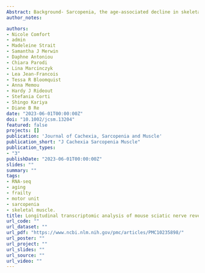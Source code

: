 ```yaml
---
Abstract: Background- Sarcopenia, the age-associated decline in skeletal muscle mass and strength, has long been considered a disease of muscle only, but accumulating evidence suggests that sarcopenia could originate from the neural components controlling muscles. To identify early molecular changes in nerves that may drive sarcopenia initiation, we performed a longitudinal transcriptomic analysis of the sciatic nerve, which governs lower limb muscles, in aging mice. Methods- Sciatic nerve and gastrocnemius muscle were obtained from female C57BL/6JN mice aged 5, 18, 21 and 24 months old (n = 6 per age group). Sciatic nerve RNA was extracted and underwent RNA sequencing (RNA-seq). Differentially expressed genes (DEGs) were validated using quantitative reverse transcription PCR (qRT-PCR). Functional enrichment analysis of clusters of genes associated with patterns of gene expression across age groups (adjusted P-value < 0.05, likelihood ratio test [LRT]) was performed. Pathological skeletal muscle aging was confirmed between 21 and 24 months by a combination of molecular and pathological biomarkers. Myofiber denervation was confirmed with qRT-PCR of Chrnd, Chrng, Myog, Runx1 and Gadd45ɑ in gastrocnemius muscle. Changes in muscle mass, cross-sectional myofiber size and percentage of fibres with centralized nuclei were analysed in a separate cohort of mice from the same colony (n = 4-6 per age group).Results- We detected 51 significant DEGs in sciatic nerve of 18-month-old mice compared with 5-month-old mice (absolute value of fold change > 2; false discovery rate [FDR] < 0.05). Up-regulated DEGs included Dbp (log2 fold change [LFC] = 2.63, FDR < 0.001) and Lmod2 (LFC = 7.52, FDR = 0.001). Down-regulated DEGs included Cdh6 (LFC = -21.38, FDR < 0.001) and Gbp1 (LFC = -21.78, FDR < 0.001). We validated RNA-seq findings with qRT-PCR of various up- and down-regulated genes including Dbp and Cdh6. Up-regulated genes (FDR < 0.1) were associated with the AMP-activated protein kinase signalling pathway (FDR = 0.02) and circadian rhythm (FDR = 0.02), whereas down-regulated DEGs were associated with biosynthesis and metabolic pathways (FDR < 0.05). We identified seven significant clusters of genes (FDR < 0.05, LRT) with similar expression patterns across groups. Functional enrichment analysis of these clusters revealed biological processes that may be implicated in age-related changes in skeletal muscles and/or sarcopenia initiation including extracellular matrix organization and an immune response (FDR < 0.05). Conclusions- Gene expression changes in mouse peripheral nerve were detected prior to disturbances in myofiber innervation and sarcopenia onset. These early molecular changes we report shed a new light on biological processes that may be implicated in sarcopenia initiation and pathogenesis. Future studies are warranted to confirm the disease modifying and/or biomarker potential of the key changes we report here.
author_notes:

authors:
- Nicole Comfort
- admin
- Madeleine Strait
- Samantha J Merwin
- Daphne Antoniou
- Chiara Parodi
- Lina Marcinczyk
- Lea Jean-Francois
- Tessa R Bloomquist 
- Anna Memou
- Hardy J Rideout
- Stefania Corti
- Shingo Kariya
- Diane B Re 
date: "2023-06-01T00:00:00Z"
doi: "10.1002/jcsm.13204"
featured: false
projects: []
publication: 'Journal of Cachexia, Sarcopenia and Muscle'
publication_short: "J Cachexia Sarcopenia Muscle"
publication_types:
- "3"
publishDate: "2023-06-01T00:00:00Z"
slides: ""
summary: ""
tags:
- RNA-seq
- aging
- frailty
- motor unit
- sarcopenia
- skeletal muscle.
title: Longitudinal transcriptomic analysis of mouse sciatic nerve reveals pathways associated with age-related muscle pathology
url_code: ""
url_dataset: ""
url_pdf: "https://www.ncbi.nlm.nih.gov/pmc/articles/PMC10235898/"
url_poster: ""
url_project: ""
url_slides: ""
url_source: ""
url_video: ""
---
```


